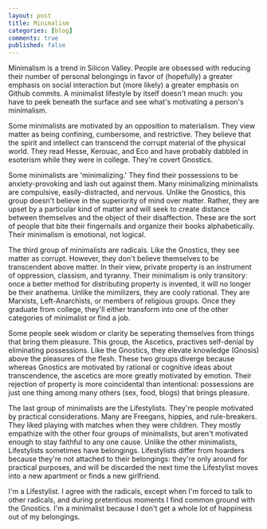 ```yaml
---
layout: post
title: Minimalism
categories: [blog]
comments: true
published: false
---
```


Minimalism is a trend in Silicon Valley. People are obsessed with reducing their number of personal belongings in favor of (hopefully) a greater emphasis on social interaction but (more likely) a greater emphasis on Github commits. A minimalist lifestyle by itself doesn't mean much: you have to peek beneath the surface and see what's motivating a person's minimalism.

Some minimalists are motivated by an opposition to materialism. They view matter as being confining, cumbersome, and restrictive. They believe that the spirit and intellect can transcend the corrupt material of the physical world. They read Hesse, Kerouac, and Eco and have probably dabbled in esoterism while they were in college. They're covert Gnostics.

Some minimalists are 'minimalizing.' They find their possessions to be anxiety-provoking and lash out against them. Many minimalizing minimalists are compulsive, easily-distracted, and nervous. Unlike the Gnostics, this group doesn't believe in the superiority of mind over matter. Rather, they are upset by a particular kind of matter and will seek to create distance between themselves and the object of their disaffection. These are the sort of people that bite their fingernails and organize their books alphabetically. Their minimalism is emotional, not logical.

The third group of minimalists are radicals. Like the Gnostics, they see matter as corrupt. However, they don't believe themselves to be transcendent above matter. In their view, private property is an instrument of oppression, classism, and tyranny. Their minimalism is only transitory: once a better method for distributing property is invented, it will no longer be their anathema. Unlike the mimilizers, they are cooly rational. They are Marxists, Left-Anarchists, or members of religious groups. Once they graduate from college, they'll either transform into one of the other categories of minimalist or find a job.

Some people seek wisdom or clarity be seperating themselves from things that bring them pleasure. This group, the Ascetics, practives self-denial by eliminating possessions. Like the Gnostics, they elevate knowledge (Gnosis) above the pleasures of the flesh. These two groups diverge because whereas Gnostics are motivated by rational or cognitive ideas about transcendence, the ascetics are more greatly motivated by emotion. Their rejection of property is more coincidental than intentional: possessions are just one thing among many others (sex, food, blogs) that brings pleasure.

The last group of minimalists are the Lifestylists. They're people motivated by practical considerations. Many are Freegans, hippies, and rule-breakers. They liked playing with matches when they were children. They mostly empathize with the other four groups of minimalists, but aren't motivated enough to stay faithful to any one cause. Unlike the other minimalists, Lifestylists sometimes have belongings. Lifestylists differ from hoarders because they're not attached to their belongings: they're only around for practical purposes, and will be discarded the next time the Lifestylist moves into a new apartment or finds a new girlfriend.

I'm a Lifestylist. I agree with the radicals, except when I'm forced to talk to other radicals, and during pretentious moments I find common ground with the Gnostics. I'm a minimalist because I don't get a whole lot of happiness out of my belongings.